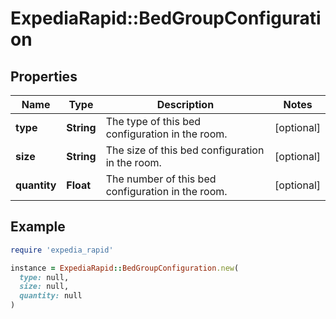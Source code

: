 # ExpediaRapid::BedGroupConfiguration

## Properties

| Name | Type | Description | Notes |
| ---- | ---- | ----------- | ----- |
| **type** | **String** | The type of this bed configuration in the room. | [optional] |
| **size** | **String** | The size of this bed configuration in the room. | [optional] |
| **quantity** | **Float** | The number of this bed configuration in the room. | [optional] |

## Example

```ruby
require 'expedia_rapid'

instance = ExpediaRapid::BedGroupConfiguration.new(
  type: null,
  size: null,
  quantity: null
)
```

